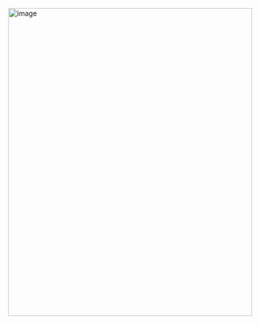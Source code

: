 <img width="495" height="625" alt="image" src="https://github.com/user-attachments/assets/41a47c42-d057-45e5-8774-e128af5de50e" />

